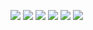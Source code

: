 ![](https://i.imgur.com/pExsI39.png)
![](https://i.imgur.com/gpiLxuk.png)
![](https://i.imgur.com/8ye8pdW.png)
![](https://i.imgur.com/5mwmpY5.png)
![](https://i.imgur.com/Ua36gRz.png)
![](https://i.imgur.com/zgxOON2.png)
![]()
![]()
![]()
![]()
![]()